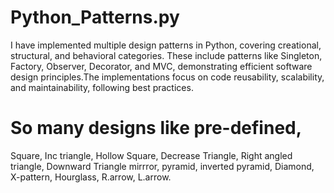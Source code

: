 # Python_Patterns.py
I have implemented multiple design patterns in Python, covering creational, structural, and behavioral categories. These include patterns like Singleton, Factory, Observer, Decorator, and MVC, demonstrating efficient software design principles.The implementations focus on code reusability, scalability, and maintainability, following best practices.

# So many designs like pre-defined, 
Square, Inc triangle, Hollow Square, Decrease Triangle, Right angled triangle, 
Downward Triangle mirrror, pyramid, inverted pyramid, Diamond, X-pattern, 
Hourglass, R.arrow, L.arrow.
